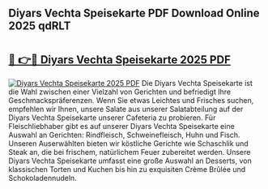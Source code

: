 ## Diyars Vechta Speisekarte PDF Download Online 2025 qdRLT

# <h2><a href="http://gc9nqs.nevu.top/?p=Diyars+Vechta+Speisekarte">🔗 👉🔴 Diyars Vechta Speisekarte 2025 PDF</a></h2>

[![Diyars Vechta Speisekarte 2025 PDF](https://i.imgur.com/dBaPXMq.png)](http://gc9nqs.nevu.top/?p=Diyars+Vechta+Speisekarte)
Die Diyars Vechta Speisekarte ist die Wahl zwischen einer Vielzahl von Gerichten und befriedigt Ihre Geschmackspräferenzen. Wenn Sie etwas Leichtes und Frisches suchen, empfehlen wir Ihnen, unsere Salate aus unserer Salatabteilung auf der Diyars Vechta Speisekarte unserer Cafeteria zu probieren. Für Fleischliebhaber gibt es auf unserer Diyars Vechta Speisekarte eine Auswahl an Gerichten: Rindfleisch, Schweinefleisch, Huhn und Fisch. Unseren Auserwählten bieten wir köstliche Gerichte wie Schaschlik und Steak an, die bei frischem, natürlichem Feuer zubereitet werden. Unsere Diyars Vechta Speisekarte umfasst eine große Auswahl an Desserts, von klassischen Torten und Kuchen bis hin zu exquisiten Crème Brûlée und Schokoladennudeln.
